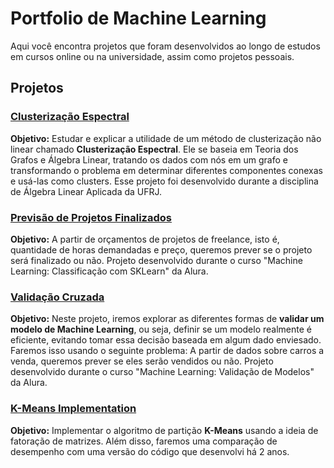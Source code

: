 # Portfolio de Machine Learning
Aqui você encontra projetos que foram desenvolvidos ao longo de estudos em cursos online ou na universidade, assim como projetos pessoais.

## Projetos

### [Clusterização Espectral](https://github.com/caalvaro/machine-learning/tree/main/Clustering%20-%20Spectral%20Clustering)
**Objetivo:** Estudar e explicar a utilidade de um método de clusterização não linear chamado **Clusterização Espectral**. Ele se baseia em Teoria dos Grafos e Álgebra Linear, tratando os dados com nós em um grafo e transformando o problema em determinar diferentes componentes conexas e usá-las como clusters. Esse projeto foi desenvolvido durante a disciplina de Álgebra Linear Aplicada da UFRJ.

### [Previsão de Projetos Finalizados](https://github.com/caalvaro/machine-learning/tree/main/Classification%20-%20Prediction%20of%20Finished%20Projects)
**Objetivo:** A partir de orçamentos de projetos de freelance, isto é, quantidade de horas demandadas e preço, queremos prever se o projeto será finalizado ou não. Projeto desenvolvido durante o curso "Machine Learning: Classificação com SKLearn" da Alura.

### [Validação Cruzada](https://github.com/caalvaro/machine-learning/tree/main/Classification%20-%20Cross%20Validation)
**Objetivo:** Neste projeto, iremos explorar as diferentes formas de **validar um modelo de Machine Learning**, ou seja, definir se um modelo realmente é eficiente, evitando tomar essa decisão baseada em algum dado enviesado. Faremos isso usando o seguinte problema: A partir de dados sobre carros a venda, queremos prever se eles serão vendidos ou não. Projeto desenvolvido durante o curso "Machine Learning: Validação de Modelos" da Alura.

### [**K-Means Implementation**](https://github.com/caalvaro/machine-learning/tree/main/Clustering%20-%20K-Means%20implementation)
**Objetivo:** Implementar o algoritmo de partição **K-Means** usando a ideia de fatoração de matrizes. Além disso, faremos uma comparação de desempenho com uma versão do código que desenvolvi há 2 anos.
